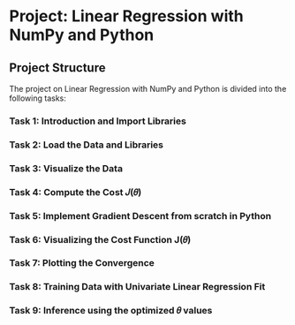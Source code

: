 # Project: Linear Regression with NumPy and Python

## Project Structure
The project on Linear Regression with NumPy and Python is divided into the following tasks:

### Task 1: Introduction and Import Libraries

### Task 2: Load the Data and Libraries

### Task 3: Visualize the Data

### Task 4: Compute the Cost 𝐽(𝜃)

### Task 5: Implement Gradient Descent from scratch in Python

### Task 6: Visualizing the Cost Function J(𝜃)

### Task 7: Plotting the Convergence

### Task 8: Training Data with Univariate Linear Regression Fit

### Task 9: Inference using the optimized 𝜃 values